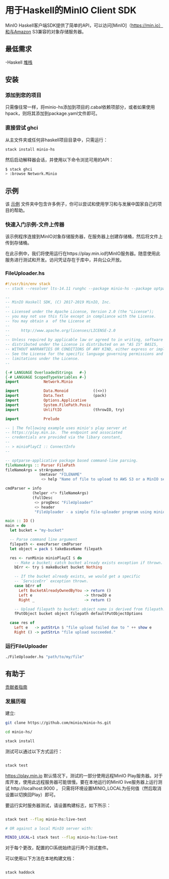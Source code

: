# 用于Haskell的MinIO Client SDK

MinIO Haskell客户端SDK提供了简单的API，可以访问[MinIO]（https://min.io）和与Amazon S3兼容的对象存储服务器。

## 最低需求

-Haskell [堆栈](https://docs.haskellstack.org/en/stable/README/)

## 安装

### 添加到您的项目

只需像往常一样，将minio-hs添加到项目的.cabal依赖项部分，或者如果使用hpack，则将其添加到package.yaml文件即可。

### 直接尝试 ghci

从主文件夹或任何非haskell项目目录中，只需运行：

```sh
stack install minio-hs
```

然后启动解释器会话，并使用以下命令浏览可用的API：

```sh
$ stack ghci
> :browse Network.Minio
```

## 示例

该 [示例](https://github.com/minio/minio-hs/tree/master/examples) 文件夹中包含许多例子，你可以尝试和使用学习和与发展中国家自己的项目的帮助。

### 快速入门示例-文件上传器

该示例程序连接到MinIO对象存储服务器，在服务器上创建存储桶，然后将文件上传到存储桶。

在此示例中，我们将使用运行在https://play.min.io的MinIO服务器。随意使用此服务进行测试和开发。访问凭证存在于库中，并向公众开放。

### FileUploader.hs

```haskell
#!/usr/bin/env stack
-- stack --resolver lts-14.11 runghc --package minio-hs --package optparse-applicative --package filepath

--
-- MinIO Haskell SDK, (C) 2017-2019 MinIO, Inc.
--
-- Licensed under the Apache License, Version 2.0 (the "License");
-- you may not use this file except in compliance with the License.
-- You may obtain a  of the License at
--
--     http://www.apache.org/licenses/LICENSE-2.0
--
-- Unless required by applicable law or agreed to in writing, software
-- distributed under the License is distributed on an "AS IS" BASIS,
-- WITHOUT WARRANTIES OR CONDITIONS OF ANY KIND, either express or implied.
-- See the License for the specific language governing permissions and
-- limitations under the License.
--

{-# LANGUAGE OverloadedStrings   #-}
{-# LANGUAGE ScopedTypeVariables #-}
import           Network.Minio

import           Data.Monoid           ((<>))
import           Data.Text             (pack)
import           Options.Applicative
import           System.FilePath.Posix
import           UnliftIO              (throwIO, try)

import           Prelude

-- | The following example uses minio's play server at
-- https://play.min.io.  The endpoint and associated
-- credentials are provided via the libary constant,
--
-- > minioPlayCI :: ConnectInfo
--

-- optparse-applicative package based command-line parsing.
fileNameArgs :: Parser FilePath
fileNameArgs = strArgument
               (metavar "FILENAME"
                <> help "Name of file to upload to AWS S3 or a MinIO server")

cmdParser = info
            (helper <*> fileNameArgs)
            (fullDesc
             <> progDesc "FileUploader"
             <> header
             "FileUploader - a simple file-uploader program using minio-hs")

main :: IO ()
main = do
  let bucket = "my-bucket"

  -- Parse command line argument
  filepath <- execParser cmdParser
  let object = pack $ takeBaseName filepath

  res <- runMinio minioPlayCI $ do
    -- Make a bucket; catch bucket already exists exception if thrown.
    bErr <- try $ makeBucket bucket Nothing

    -- If the bucket already exists, we would get a specific
    -- `ServiceErr` exception thrown.
    case bErr of
      Left BucketAlreadyOwnedByYou -> return ()
      Left e                       -> throwIO e
      Right _                      -> return ()

    -- Upload filepath to bucket; object name is derived from filepath.
    fPutObject bucket object filepath defaultPutObjectOptions

  case res of
    Left e   -> putStrLn $ "file upload failed due to " ++ show e
    Right () -> putStrLn "file upload succeeded."
```

### 运行FileUploader

```sh
./FileUploader.hs "path/to/my/file"
```

## 有助于

[贡献者指南](https://github.com/minio/minio-hs/blob/master/CONTRIBUTING.md)

### 发展历程

建立:

```sh
git clone https://github.com/minio/minio-hs.git

cd minio-hs/

stack install
```

测试可以通过以下方式运行：

```sh

stack test
```

https://play.min.io  默认情况下，测试的一部分使用远程MinIO Play服务器。对于库开发，使用此远程服务器可能很慢。要在本地运行的MinIO live服务器上运行测试 http://localhost:9000 ， 只需将环境设置MINIO_LOCAL为任何值（然后取消设置以切换回Play）即可。

要运行实时服务器测试，请设置构建标志，如下所示：

```sh

stack test --flag minio-hs:live-test

# OR against a local MinIO server with:

MINIO_LOCAL=1 stack test --flag minio-hs:live-test
```

对于每个更改，配置的CI系统始终运行两个测试套件。

可以使用以下方法在本地构建文档：

```sh

stack haddock
```

